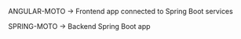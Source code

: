ANGULAR-MOTO -> Frontend app connected to Spring Boot services

SPRING-MOTO -> Backend Spring Boot app
